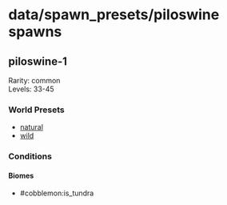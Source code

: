 # data/spawn_presets/piloswine spawns  
  
## piloswine-1  
Rarity: common  
Levels: 33-45  
  
### World Presets  
* [natural](/data/world_presets/natural.md)  
* [wild](/data/world_presets/wild.md)  
  
### Conditions  
  
#### Biomes  
  * #cobblemon:is_tundra
  
